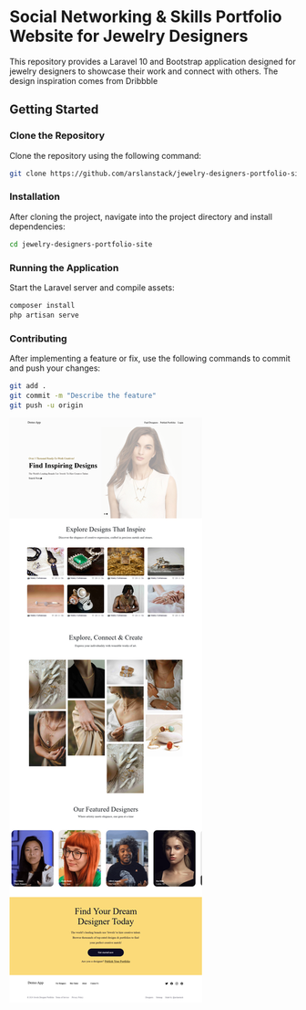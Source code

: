 # Social Networking & Skills Portfolio Website for Jewelry Designers

This repository provides a Laravel 10 and Bootstrap application designed for jewelry designers to showcase their work and connect with others. The design inspiration comes from Dribbble

## Getting Started

### Clone the Repository

Clone the repository using the following command:

```bash
git clone https://github.com/arslanstack/jewelry-designers-portfolio-site.git
```
### Installation

After cloning the project, navigate into the project directory and install dependencies:

```bash
cd jewelry-designers-portfolio-site
```

### Running the Application

Start the Laravel server and compile assets:

```bash
composer install
php artisan serve
```

### Contributing

After implementing a feature or fix, use the following commands to commit and push your changes:

```bash
git add .
git commit -m "Describe the feature"
git push -u origin
```


<img src="LandingPage.png" alt="Project Banner">
